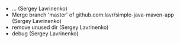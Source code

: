 * ... (Sergey Lavrinenko)
* Merge branch 'master' of github.com:lavr/simple-java-maven-app (Sergey Lavrinenko)
* remove unused dir (Sergey Lavrinenko)
* debug (Sergey Lavrinenko)
